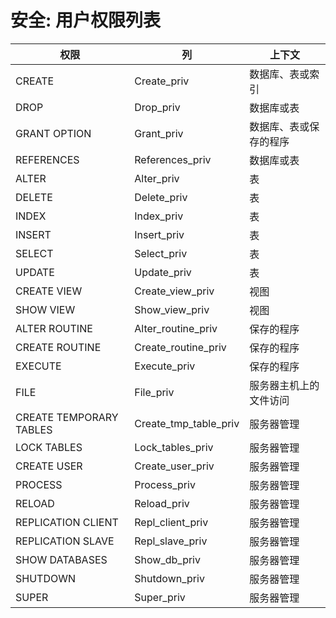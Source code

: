 # 安全: 用户权限列表

|权限|列|上下文|
|-------|-------|-------|
|CREATE|Create_priv|数据库、表或索引|
|DROP|Drop_priv|数据库或表|
|GRANT OPTION|	Grant_priv|数据库、表或保存的程序|
|REFERENCES|References_priv|	数据库或表|
|ALTER|Alter_priv|表|
|DELETE|Delete_priv|表|
|INDEX|Index_priv|表|
|INSERT|Insert_priv|表|
|SELECT|Select_priv|表|
|UPDATE|Update_priv|表|
|CREATE VIEW|Create_view_priv|视图|
|SHOW VIEW|Show_view_priv|视图|
|ALTER ROUTINE|Alter_routine_priv|保存的程序|
|CREATE ROUTINE|Create_routine_priv|保存的程序|
|EXECUTE|Execute_priv|保存的程序|
|FILE|File_priv|服务器主机上的文件访问|
|CREATE TEMPORARY TABLES|Create_tmp_table_priv|服务器管理|
|LOCK TABLES|Lock_tables_priv|服务器管理|
|CREATE USER|Create_user_priv|服务器管理|
|PROCESS|Process_priv|服务器管理|
|RELOAD|Reload_priv|服务器管理|
|REPLICATION CLIENT|Repl_client_priv|服务器管理|
|REPLICATION SLAVE|Repl_slave_priv|服务器管理|
|SHOW DATABASES|Show_db_priv|服务器管理|
|SHUTDOWN|Shutdown_priv|服务器管理|
|SUPER|Super_priv|服务器管理|

